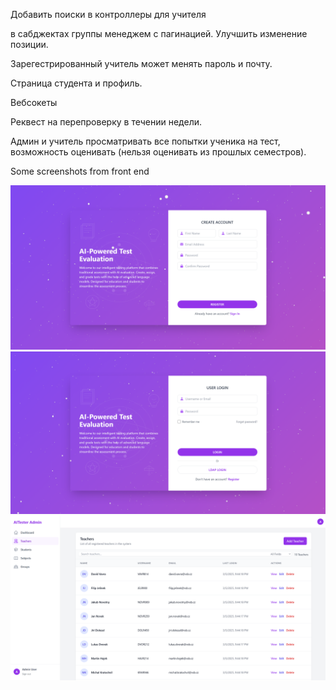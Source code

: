 Добавить поиски в контроллеры для учителя

в сабджектах группы менеджем с пагинацией. Улучшить изменение позиции.

Зарегестрированный учитель может менять пароль и почту.

Страница студента и профиль.

Вебсокеты

Реквест на перепроверку в течении недели.

Админ и учитель просматривать все попытки ученика на тест, возможность оценивать (нельзя оценивать из прошлых семестров).

Some screenshots from front end

![fast :) preview](1.png)
![fast :) preview](2.png)
![fast :) preview](3.png)

